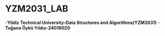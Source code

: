# YZM2031_LAB

-**Yildiz Technical University-Data Structures and Algorithms(YZM2031)**
-**Tuğana Öykü Yıldız-24018020**
